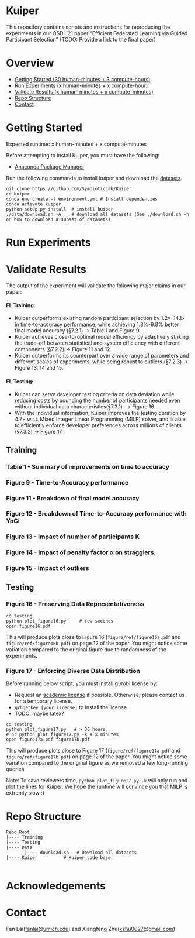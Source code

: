 # Kuiper

This repository contains scripts and instructions for reproducing the experiments in our OSDI '21 paper "Efficient Federated Learning via Guided Participant Selection" (TODO: Provide a link to the final paper)

# Overview

* [Getting Started (30 human-minutes + 3 compute-hours)](#getting-started)
* [Run Experiments (x human-minutes + x compute-hour)](#run-experiments)
* [Validate Results (x human-minutes + x compute-minutes)](#validate-results)
* [Repo Structure](#repo-structure)
* [Contact](#contact)



# Getting Started 
Expected runtime: x human-minutes + x compute-minutes

Before attempting to install Kuiper, you must have the following:

* [Anaconda Package Manager](https://anaconda.org/)

Run the following commands to install kuiper and download the [datasets](https://www.dropbox.com/sh/lti7j1g4a1jgr4r/AAD802HuoxjZi8Xy7xXZbDs8a?dl=0).

```
git clone https://github.com/SymbioticLab/Kuiper
cd Kuiper
conda env create -f environment.yml # Install dependencies
conda activate kuiper
python setup.py install  # install kuiper
./data/download.sh -A    # download all datasets (See ./download.sh -h on how to download a subset of datasets)
```

# Run Experiments


# Validate Results

The output of the experiment will validate the following major claims in our paper:

#### 	**FL Training:**
* Kuiper outperforms existing random participant selection by 1.2×-14.1× in time-to-accuracy performance, while achieving 1.3%-9.8% better final model accuracy (§7.2.1) -> Table 1 and Figure 9.
* Kuiper achieves close-to-optimal model efficiency by adaptively striking the trade-off between statistical and system efficiency with different components (§7.2.2) -> Figure 11 and 12.
* Kuiper outperforms its counterpart over a wide range of parameters and different scales of experiments, while being robust to outliers (§7.2.3) -> Figure 13, 14 and 15.

#### 	**FL Testing:**
* Kuiper can serve developer testing criteria on data deviation while reducing costs by bounding the number of participants needed even without individual data characteristics(§7.3.1) —> Figure 16.
* With the individual information, Kuiper improves the testing duration by 4.7× w.r.t. Mixed Integer Linear Programming (MILP) solver, and is able to efficiently enforce developer preferences across millions of clients (§7.3.2) -> Figure 17.

## Training

### Table 1 -  Summary of improvements on time to accuracy

### Figure 9 - Time-to-Accuracy performance

### Figure 11 - Breakdown of final model accuracy

### Figure 12 - Breakdown of Time-to-Accuracy performance with YoGi

### Figure 13 - Impact of number of participants K

### Figure 14 - Impact of penalty factor α on stragglers. 

### Figure 15 - Impact of outliers

## Testing

### Figure 16 - Preserving Data Representativeness 

```
cd testing
python plot_figure16.py     # few seconds
open figure16.pdf
```

This will produce plots close to Figure 16 (`figure/ref/figure16a.pdf` and `figure/ref/figure16b.pdf`) on page 12 of the paper. You might notice some variation compared to the original figure due to randomness of the experiments.

### Figure 17 - Enforcing Diverse Data Distribution 

Before running below script, you must install gurobi license by:

* Request an [academic license](https://www.gurobi.com/downloads/end-user-license-agreement-academic/) if possible. Otherwise, please contact us for a temporary license. 
* `grbgetkey [your license]` to install the license 
* TODO: maybe latex? 

```
cd testing
python plot_figure17.py   # > 36 hours
# or python plot_figure17.py -k # x minutes
open figure17a.pdf figure17b.pdf
``` 

This will produce plots close to Figure 17 (`figure/ref/figure17a.pdf` and `figure/ref/figure17b.pdf`) on page 12 of the paper. You might notice some variation compared to the original figure as we removed a few long-running queries. 

Note: To save reviewers time, `python plot_figure17.py -k` will only run and plot the lines for Kuiper. We hope the runtime will convince you that MILP is extremly slow :) 

# Repo Structure

```
Repo Root
|---- Training
|---- Testing
|---- Data
       |---- download.sh   # Download all datasets     
|---- Kuiper          # Kuiper code base.
    
```

# Acknowledgements

# Contact
Fan Lai(fanlai@umich.edu) and Xiangfeng Zhu(xzhu0027@gmail.com)
